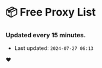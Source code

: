 # :package: Free Proxy List
### Updated every 15 minutes.

- Last updated: `2024-07-27 06:13`

:heart:
